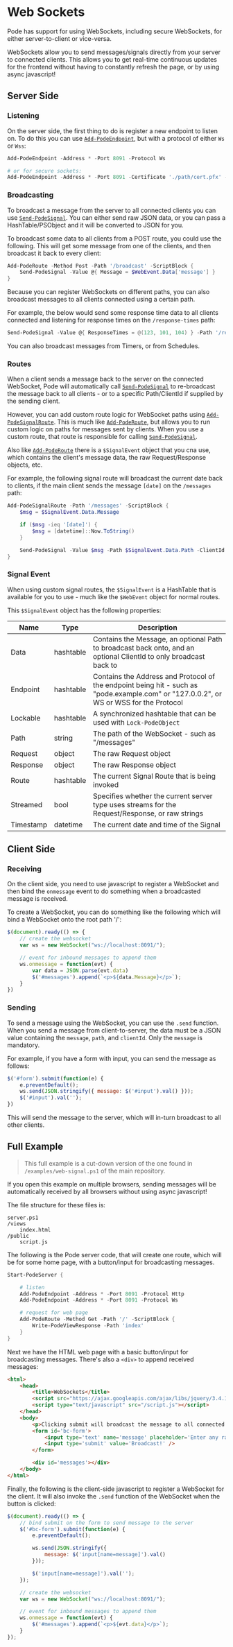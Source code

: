 # Web Sockets

Pode has support for using WebSockets, including secure WebSockets, for either server-to-client or vice-versa.

WebSockets allow you to send messages/signals directly from your server to connected clients. This allows you to get real-time continuous updates for the frontend without having to constantly refresh the page, or by using async javascript!

## Server Side

### Listening

On the server side, the first thing to do is register a new endpoint to listen on. To do this you can use [`Add-PodeEndpoint`](../../Functions/Core/Add-PodeEndpoint), but with a protocol of either `Ws` or `Wss`:

```powershell
Add-PodeEndpoint -Address * -Port 8091 -Protocol Ws

# or for secure sockets:
Add-PodeEndpoint -Address * -Port 8091 -Certificate './path/cert.pfx' -CertificatePassword 'dummy' -Protocol Wss
```

### Broadcasting

To broadcast a message from the server to all connected clients you can use [`Send-PodeSignal`](../../Functions/Responses/Send-PodeSignal). You can either send raw JSON data, or you can pass a HashTable/PSObject and it will be converted to JSON for you.

To broadcast some data to all clients from a POST route, you could use the following. This will get some message from one of the clients, and then broadcast it back to every client:

```powershell
Add-PodeRoute -Method Post -Path '/broadcast' -ScriptBlock {
    Send-PodeSignal -Value @{ Message = $WebEvent.Data['message'] }
}
```

Because you can register WebSockets on different paths, you can also broadcast messages to all clients connected using a certain path.

For example, the below would send some response time data to all clients connected and listening for response times on the `/response-times` path:

```powershell
Send-PodeSignal -Value @{ ResponseTimes = @(123, 101, 104) } -Path '/response-times'
```

You can also broadcast messages from Timers, or from Schedules.

### Routes

When a client sends a message back to the server on the connected WebSocket, Pode will automatically call [`Send-PodeSignal`](../../Functions/Responses/Send-PodeSignal) to re-broadcast the message back to all clients - or to a specific Path/ClientId if supplied by the sending client.

However, you can add custom route logic for WebSocket paths using [`Add-PodeSignalRoute`](../../Functions/Routes/Add-PodeSignalRoute). This is much like [`Add-PodeRoute`](../../Functions/Routes/Add-PodeRoute), but allows you to run custom logic on paths for messages sent by clients. When you use a custom route, that route is responsible for calling [`Send-PodeSignal`](../../Functions/Responses/Send-PodeSignal).

Also like [`Add-PodeRoute`](../../Functions/Routes/Add-PodeRoute) there is a `$SignalEvent` object that you cna use, which contains the client's message data, the raw Request/Response objects, etc.

For example, the following signal route will broadcast the current date back to clients, if the main client sends the message `[date]` on the `/messages` path:

```powershell
Add-PodeSignalRoute -Path '/messages' -ScriptBlock {
    $msg = $SignalEvent.Data.Message

    if ($msg -ieq '[date]') {
        $msg = [datetime]::Now.ToString()
    }

    Send-PodeSignal -Value $msg -Path $SignalEvent.Data.Path -ClientId $SignalEvent.Data.ClientId
}
```

### Signal Event

When using custom signal routes, the `$SignalEvent` is a HashTable that is available for you to use - much like the `$WebEvent` object for normal routes.

This `$SignalEvent` object has the following properties:

| Name | Type | Description |
| ---- | ---- | ----------- |
| Data | hashtable | Contains the Message, an optional Path to broadcast back onto, and an optional ClientId to only broadcast back to |
| Endpoint | hashtable | Contains the Address and Protocol of the endpoint being hit - such as "pode.example.com" or "127.0.0.2", or WS or WSS for the Protocol |
| Lockable | hashtable | A synchronized hashtable that can be used with `Lock-PodeObject` |
| Path | string | The path of the WebSocket - such as "/messages" |
| Request | object | The raw Request object |
| Response | object | The raw Response object |
| Route | hashtable | The current Signal Route that is being invoked |
| Streamed | bool | Specifies whether the current server type uses streams for the Request/Response, or raw strings |
| Timestamp | datetime | The current date and time of the Signal |

## Client Side

### Receiving

On the client side, you need to use javascript to register a WebSocket and then bind the `onmessage` event to do something when a broadcasted message is received.

To create a WebSocket, you can do something like the following which will bind a WebSocket onto the root path '/':

```javascript
$(document).ready(() => {
    // create the websocket
    var ws = new WebSocket("ws://localhost:8091/");

    // event for inbound messages to append them
    ws.onmessage = function(evt) {
        var data = JSON.parse(evt.data)
        $('#messages').append(`<p>${data.Message}</p>`);
    }
})
```

### Sending

To send a message using the WebSocket, you can use the `.send` function. When you send a message from client-to-server, the data must be a JSON value containing the `message`, `path`, and `clientId`. Only the `message` is mandatory.

For example, if you have a form with input, you can send the message as follows:

```javascript
$('#form').submit(function(e) {
    e.preventDefault();
    ws.send(JSON.stringify({ message: $('#input').val() }));
    $('#input').val('');
})
```

This will send the message to the server, which will in-turn broadcast to all other clients.

## Full Example

> This full example is a cut-down version of the one found in `/examples/web-signal.ps1` of the main repository.

If you open this example on multiple browsers, sending messages will be automatically received by all browsers without using async javascript!

The file structure for these files is:

```plain
server.ps1
/views
    index.html
/public
    script.js
```

The following is the Pode server code, that will create one route, which will be for some home page, with a button/input for broadcasting messages.

```powershell
Start-PodeServer {

    # listen
    Add-PodeEndpoint -Address * -Port 8091 -Protocol Http
    Add-PodeEndpoint -Address * -Port 8091 -Protocol Ws

    # request for web page
    Add-PodeRoute -Method Get -Path '/' -ScriptBlock {
        Write-PodeViewResponse -Path 'index'
    }
}
```

Next we have the HTML web page with a basic button/input for broadcasting messages. There's also a `<div>` to append received messages:

```html
<html>
    <head>
        <title>WebSockets</title>
        <script src="https://ajax.googleapis.com/ajax/libs/jquery/3.4.1/jquery.min.js"></script>
        <script type="text/javascript" src="/script.js"></script>
    </head>
    <body>
        <p>Clicking submit will broadcast the message to all connected clients</p>
        <form id='bc-form'>
            <input type='text' name='message' placeholder='Enter any random text' />
            <input type='submit' value='Broadcast!' />
        </form>

        <div id='messages'></div>
    </body>
</html>
```

Finally, the following is the client-side javascript to register a WebSocket for the client. It will also invoke the `.send` function of the WebSocket when the button is clicked:

```javascript
$(document).ready(() => {
    // bind submit on the form to send message to the server
    $('#bc-form').submit(function(e) {
        e.preventDefault();

        ws.send(JSON.stringify({
            message: $('input[name=message]').val()
        }));

        $('input[name=message]').val('');
    });

    // create the websocket
    var ws = new WebSocket("ws://localhost:8091/");

    // event for inbound messages to append them
    ws.onmessage = function(evt) {
        $('#messages').append(`<p>${evt.data}</p>`);
    }
});
```
